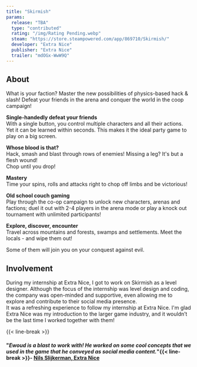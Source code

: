 ```yaml
---
title: "Skirmish"
params:
  release: "TBA"
  type: "contributed"
  rating: "/img/Rating Pending.webp"
  steam: "https://store.steampowered.com/app/869710/Skirmish/"
  developer: "Extra Nice"
  publisher: "Extra Nice"
  trailer: "mdOGx-WwW9Q"
---
```

## About
What is your faction? Master the new possibilities of physics-based hack & slash! Defeat your friends in the arena and conquer the world in the coop campaign!

**Single-handedly defeat your friends**  
With a single button, you control multiple characters and all their actions. Yet it can be learned within seconds. This makes it the ideal party game to play on a big screen.

**Whose blood is that?**  
Hack, smash and blast through rows of enemies! Missing a leg? It's but a flesh wound!  
Chop until you drop!

**Mastery**  
Time your spins, rolls and attacks right to chop off limbs and be victorious!

**Old school couch gaming**  
Play through the co-op campaign to unlock new characters, arenas and factions; duel it out with 2-4 players in the arena mode or play a knock out tournament with unlimited participants!

**Explore, discover, encounter**  
Travel across mountains and forests, swamps and settlements. Meet the locals - and wipe them out!

Some of them will join you on your conquest against evil.

## Involvement
During my internship at Extra Nice, I got to work on Skirmish as a level designer. Although the focus of the internship was level design and coding, the company was open-minded and supportive, even allowing me to explore and contribute to their social media presence.  
It was a refreshing experience to follow my internship at Extra Nice. I'm glad Extra Nice was my introduction to the larger game industry, and it wouldn’t be the last time I worked together with them!

{{< line-break >}}

#### "*Ewoud is a blast to work with! He worked on some cool concepts that we used in the game that he conveyed as social media content.*"{{< line-break >}}- [Nils Slijkerman, Extra Nice](https://www.linkedin.com/in/nils-slijkerman-531835b1/)